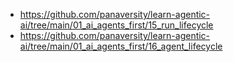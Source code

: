 - https://github.com/panaversity/learn-agentic-ai/tree/main/01_ai_agents_first/15_run_lifecycle
- https://github.com/panaversity/learn-agentic-ai/tree/main/01_ai_agents_first/16_agent_lifecycle
